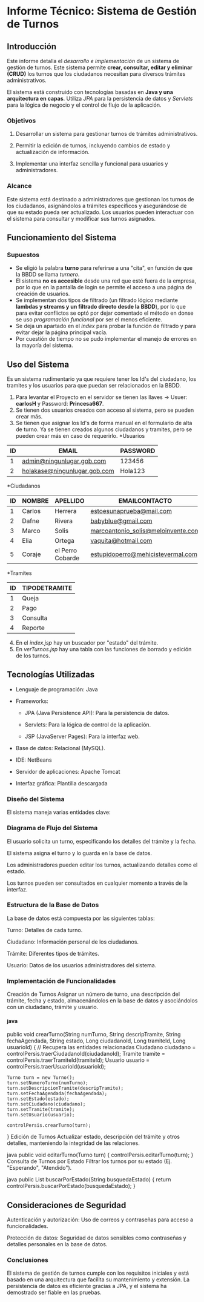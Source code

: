 # Informe Técnico: Sistema de Gestión de Turnos

## Introducción
Este informe detalla el *desarrollo e implementación* de un sistema de gestión de turnos. Este sistema permite **crear, consultar, editar y eliminar (CRUD)** los turnos que los ciudadanos necesitan para diversos trámites administrativos.

El sistema está construido con tecnologías basadas en **Java y una arquitectura en capas**. Utiliza *JPA* para la persistencia de datos y *Servlets* para la lógica de negocio y el control de flujo de la aplicación.

### Objetivos
1. Desarrollar un sistema para gestionar turnos de trámites administrativos.

2. Permitir la edición de turnos, incluyendo cambios de estado y actualización de información.

3. Implementar una interfaz sencilla y funcional para usuarios y administradores.

### Alcance
Este sistema está destinado a administradores que gestionan los turnos de los ciudadanos, asignándolos a trámites específicos y asegurándose de que su estado pueda ser actualizado. Los usuarios pueden interactuar con el sistema para consultar y modificar sus turnos asignados.

## Funcionamiento del Sistema

### Supuestos
- Se eligió la palabra **turno** para referirse a una "cita", en función de que la BBDD se llama *turnero*.
- El sistema **no es accesible** desde una red que esté fuera de la empresa, por lo que en la pantalla de login se permite el acceso a una página de creación de usuarios.
- Se implementan dos tipos de filtrado (un filtrado lógico mediante **lambdas y streams y un filtrado directo desde la BBDD**), por lo que para evitar conflictos se optó por dejar comentado el método en donse se uso *programación funcional* por ser el menos eficiente.
- Se deja un apartado en el *index* para probar la función de filtrado y para evitar dejar la página principal vacía.
- Por cuestión de tiempo no se pudo implementar el manejo de errores en la mayoría del sistema.

## Uso del Sistema
Es un sistema rudimentario ya que requiere tener los Id's del ciudadano, los tramites y los usuarios para que puedan ser relacionados en la BBDD.

1. Para levantar el Proyecto en el servidor se tienen las llaves -> Usuer: **carlosH** y Password: **Princesa667**.
2. Se tienen dos usuarios creados con acceso al sistema, pero se pueden crear más.
3. Se tienen que asignar los Id's de forma manual en el formulario de alta de turno. Ya se tienen creados algunos ciudadanos y tramites, pero se pueden crear más en caso de requerirlo.
  *Usuarios
   
| ID  | EMAIL                         | PASSWORD |
|-----|-------------------------------|----------|
| 1   | admin@ningunlugar.gob.com     | 123456   |
| 2   | holakase@ningunlugar.gob.com  | Hola123  |
   
  *Ciudadanos
  
| ID  | NOMBRE   | APELLIDO         | EMAILCONTACTO                      | TELEFONO       |
|-----|----------|------------------|------------------------------------|----------------|
| 1   | Carlos   | Herrera          | estoesunaprueba@mail.com           | 5464124578     |
| 2   | Dafne    | Rivera           | babyblue@gmail.com                 | 1459832145     |
| 3   | Marco    | Solis            | marcoantonio_solis@meloinvente.com | 5687465324     |
| 4   | Elia     | Ortega           | vaquita@hotmail.com                | 654216584625   |
| 5   | Coraje   | el Perro Cobarde | estupidoperro@mehicistevermal.com  | 87953548231    |

  *Tramites
  
| ID  | TIPODETRAMITE |
|-----|---------------|
| 1   | Queja         |
| 2   | Pago          |
| 3   | Consulta      |
| 4   | Reporte       |

4. En el *index.jsp* hay un buscador por "estado" del trámite.
5. En *verTurnos.jsp* hay una tabla con las funciones de borrado y edición de los turnos.

## Tecnologías Utilizadas
+ Lenguaje de programación: Java

+ Frameworks:

  + JPA (Java Persistence API): Para la persistencia de datos.

  + Servlets: Para la lógica de control de la aplicación.

  + JSP (JavaServer Pages): Para la interfaz web.

+ Base de datos: Relacional (MySQL).

+ IDE: NetBeans

+ Servidor de aplicaciones: Apache Tomcat

+ Interfaz gráfica: Plantilla descargada

### Diseño del Sistema
El sistema maneja varias entidades clave:



### Diagrama de Flujo del Sistema

El usuario solicita un turno, especificando los detalles del trámite y la fecha.

El sistema asigna el turno y lo guarda en la base de datos.

Los administradores pueden editar los turnos, actualizando detalles como el estado.

Los turnos pueden ser consultados en cualquier momento a través de la interfaz.

### Estructura de la Base de Datos
La base de datos está compuesta por las siguientes tablas:

Turno: Detalles de cada turno.

Ciudadano: Información personal de los ciudadanos.

Trámite: Diferentes tipos de trámites.

Usuario: Datos de los usuarios administradores del sistema.


### Implementación de Funcionalidades
Creación de Turnos Asignar un número de turno, una descripción del trámite, fecha y estado, almacenándolos en la base de datos y asociándolos con un ciudadano, trámite y usuario.

#### java
public void crearTurno(String numTurno, String descripTramite, String fechaAgendada, String estado, Long ciudadanoId, Long tramiteId, Long usuarioId) {
    // Recupera las entidades relacionadas
    Ciudadano ciudadano = controlPersis.traerCiudadanoId(ciudadanoId);
    Tramite tramite = controlPersis.traerTramiteId(tramiteId);
    Usuario usuario = controlPersis.traerUsuarioId(usuarioId);

    Turno turn = new Turno();
    turn.setNumeroTurno(numTurno);
    turn.setDescripcionTramite(descripTramite);
    turn.setFechaAgendada(fechaAgendada);
    turn.setEstado(estado);
    turn.setCiudadano(ciudadano);
    turn.setTramite(tramite);
    turn.setUsuario(usuario);
    
    controlPersis.crearTurno(turn);
}
Edición de Turnos Actualizar estado, descripción del trámite y otros detalles, manteniendo la integridad de las relaciones.

java
public void editarTurno(Turno turn) {
    controlPersis.editarTurno(turn);
}
Consulta de Turnos por Estado Filtrar los turnos por su estado (Ej. "Esperando", "Atendido").

java
public List<Turno> buscarPorEstado(String busquedaEstado) {
    return controlPersis.buscarPorEstado(busquedaEstado);
}

## Consideraciones de Seguridad
Autenticación y autorización: Uso de correos y contraseñas para acceso a funcionalidades.

Protección de datos: Seguridad de datos sensibles como contraseñas y detalles personales en la base de datos.

### Conclusiones
El sistema de gestión de turnos cumple con los requisitos iniciales y está basado en una arquitectura que facilita su mantenimiento y extensión. La persistencia de datos es eficiente gracias a JPA, y el sistema ha demostrado ser fiable en las pruebas.
